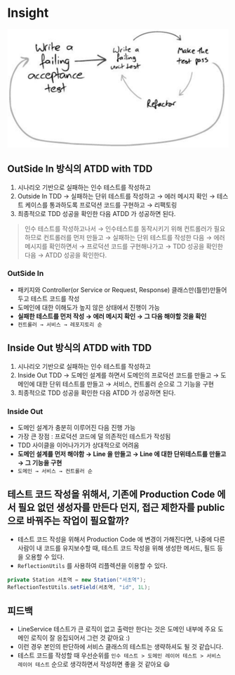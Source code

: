 # Insight

![IMAGES](./images/tddcycle.png)

## OutSide In 방식의 ATDD with TDD

1. 시나리오 기반으로 실패하는 인수 테스트를 작성하고
2. Outside In TDD → 실패하는 단위 테스트를 작성하고 → 에러 메시지 확인 → 테스트 케이스를 통과하도록 프로덕션 코드를 구현하고 →  리팩토링
3. 최종적으로 TDD 성공을 확인한 다음 ATDD 가 성공하면 된다.

> 인수 테스트를 작성하고나서 → 인수테스트를 동작시키기 위해 컨트롤러가 필요하므로 컨트롤러를 먼저 만들고 → 실패하는 단위 테스트를 작성한 다음 → 에러 메시지를 확인하면서 → 프로덕션 코드를 구현해나가고 → TDD 성공을 확인한 다음 → ATDD 성공을 확인한다.

### OutSide In

- 패키지와 Controller(or Service or Request, Response) 클래스만(틀만)만들어두고 테스트 코드를 작성
- 도메인에 대한 이해도가 높지 않은 상태에서 진행이 가능
- __실패한 테스트를 먼저 작성 → 에러 메시지 확인 → 그 다음 해야할 것을 확인__
- `컨트롤러 → 서비스 → 레포지토리 순`

## Inside Out 방식의 ATDD with TDD

1. 시나리오 기반으로 실패하는 인수 테스트를 작성하고
2. Inside Out TDD → 도메인 설계를 하면서 도메인의 프로덕션 코드를 만들고 → 도메인에 대한 단위 테스트를 만들고 → 서비스, 컨트롤러 순으로 그 기능을 구현
3. 최종적으로 TDD 성공을 확인한 다음 ATDD 가 성공하면 된다.

### Inside Out

- 도메인 설계가 충분히 이루어진 다음 진행 가능
- 가장 큰 장점 : 프로덕션 코드에 덜 의존적인 테스트가 작성됨
- TDD 사이클을 이어나가기가 상대적으로 어려움
- __도메인 설계를 먼저 해야함 → Line 을 만들고 → Line 에 대한 단위테스트를 만들고 → 그 기능을 구현__
- `도메인 → 서비스 → 컨트롤러 순`

## 테스트 코드 작성을 위해서, 기존에 Production Code 에서 필요 없던 생성자를 만든다 던지, 접근 제한자를 public 으로 바꿔주는 작업이 필요할까?

- 테스트 코드 작성을 위해서 Production Code 에 변경이 가해진다면, 나중에 다른 사람이 내 코드를 유지보수할 때, 테스트 코드 작성을 위해 생성한 메서드, 필드 등을 오용할 수 있다.
- `ReflectionUtils` 를 사용하여 리플렉션을 이용할 수 있다.

```java
private Station 서초역 = new Station("서초역");
ReflectionTestUtils.setField(서초역, "id", 1L);
```

## 피드백

- LineService 테스트가 큰 로직이 없고 출력만 한다는 것은 도메인 내부에 주요 도메인 로직이 잘 응집되어서 그런 것 같아요 :)
- 이런 경우 본인의 판단하에 서비스 클래스의 테스트는 생략하셔도 될 것 같습니다.
- 테스트 코드를 작성할 때 우선순위를 `인수 테스트 > 도메인 레이어 테스트 > 서비스 레이어 테스트` 순으로 생각하면서 작성하면 좋을 것 같아요 😃 
